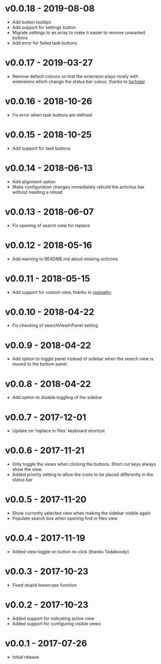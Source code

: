 # v0.0.18 - 2019-08-08
- Add button tooltips
- Add support for settings button
- Migrate settings to an array to make it easier to remove unwanted buttons
- Add error for failed task buttons

# v0.0.17 - 2019-03-27
- Remove default colours so that the extension plays nicely with extensions which change the status bar colour, thanks to [lochstar](https://github.com/lochstar)

# v0.0.16 - 2018-10-26
- Fix error when task buttons are defined

# v0.0.15 - 2018-10-25
- Add support for task buttons

# v0.0.14 - 2018-06-13
- Add alignment option
- Make configuration changes immediately rebuild the activitus bar without needing a reload

# v0.0.13 - 2018-06-07
- Fix opening of search view for replace

# v0.0.12 - 2018-05-16
- Add warning to README.md about missing octicons

# v0.0.11 - 2018-05-15
- Add support for custom view, thanks to [rosinality](https://github.com/rosinality)

# v0.0.10 - 2018-04-22
- Fix checking of searchViewInPanel setting

# v0.0.9 - 2018-04-22
- Add option to toggle panel instead of sidebar when the search view is moved to the bottom panel.

# v0.0.8 - 2018-04-22
- Add option to disable toggling of the sidebar

# v0.0.7 - 2017-12-01
- Update on 'replace in files' keyboard shortcut

# v0.0.6 - 2017-11-21
- Only toggle the views when clicking the buttons. Short cut keys always show the view.
- Added priority setting to allow the icons to be placed differently in the status bar

# v0.0.5 - 2017-11-20
- Show currently selected view when making the sidebar visible again
- Populate search box when opening find in files view

# v0.0.4 - 2017-11-19
- Added view toggle on button re-click (thanks Tadaboody)

# v0.0.3 - 2017-10-23
- Fixed stupid lowercase function

# v0.0.2 - 2017-10-23
- Added support for indicating active view
- Added support for configuring visible views

# v0.0.1 - 2017-07-26
- Initial release
